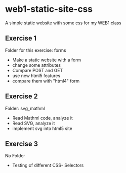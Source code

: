 # web1-static-site-css
A simple static website with some css for my WEB1 class

## Exercise 1
Folder for this exercise: forms
- Make a static website with a form
- change some attributes
- Compare POST and GET
- use new html5 features
- compare them with "html4" form

## Exercise 2
Folder: svg_mathml
- Read Mathml code, analyze it
- Read SVG, analyze it
- implement svg into html5 site

## Exercise 3
No Folder
- Testing of different CSS- Selectors